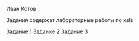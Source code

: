 <html lang="en">
<head>
   <meta charset="UTF-8">
</head>
<body>
   <div>
      <p>Иван Котов</p>
   </div>
   <div>
      <p>
        Задания содержат лабораторные работы по xsls    
      </p>
   </div>
   <a href="/task1.xml">Задание 1</a>
   <a href="/task2.xml">Задание 2</a>
   <a href="/task3.html">Задание 3</a>
</body>
</html>
